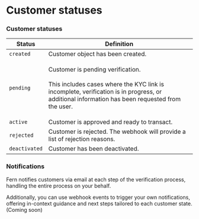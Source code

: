 # Customer statuses

### Customer statuses

| Status        | Definition                                                                                                                                                                                      |
| ------------- | ----------------------------------------------------------------------------------------------------------------------------------------------------------------------------------------------- |
| `created`     | Customer object has been created.                                                                                                                                                               |
| `pending`     | <p>Customer is pending verification. <br><br>This includes cases where the KYC link is incomplete, verification is in progress, or additional information has been requested from the user.</p> |
| `active`      | Customer is approved and ready to transact.                                                                                                                                                     |
| `rejected`    | Customer is rejected. The webhook will provide a list of rejection reasons.                                                                                                                     |
| `deactivated` | Customer has been deactivated.                                                                                                                                                                  |

### Notifications

Fern notifies customers via email at each step of the verification process, handling the entire process on your behalf.

Additionally, you can use webhook events to trigger your own notifications, offering in-context guidance and next steps tailored to each customer state. (Coming soon)
